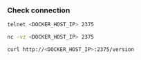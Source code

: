 ### Check connection

```bash
telnet <DOCKER_HOST_IP> 2375

nc -vz <DOCKER_HOST_IP> 2375

curl http://<DOCKER_HOST_IP>:2375/version
```

